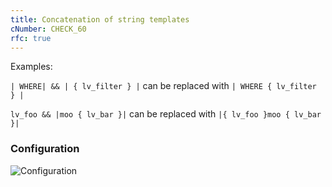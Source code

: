 ```yaml
---
title: Concatenation of string templates
cNumber: CHECK_60
rfc: true
---
```


Examples:

`| WHERE| && | { lv_filter } |` can be replaced with `| WHERE { lv_filter } |`

`lv_foo && |moo { lv_bar }|` can be replaced with `|{ lv_foo }moo { lv_bar }|`

### Configuration
![Configuration](/img/default_conf.png)